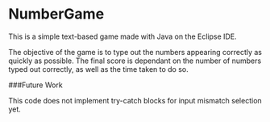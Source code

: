 # NumberGame

This is a simple text-based game made with Java on the Eclipse IDE.

The objective of the game is to type out the numbers appearing correctly as quickly as possible. The final score is dependant on the number of numbers typed out correctly, as well as the time taken to do so.

###Future Work

This code does not implement try-catch blocks for input mismatch selection yet.
